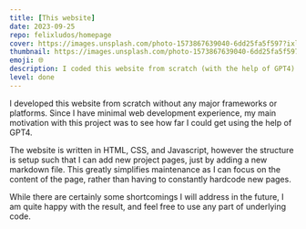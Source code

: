 ```yaml
---
title: [This website]
date: 2023-09-25
repo: felixludos/homepage
cover: https://images.unsplash.com/photo-1573867639040-6dd25fa5f597?ixlib=rb-4.0.3&ixid=M3wxMjA3fDB8MHxwaG90by1wYWdlfHx8fGVufDB8fHx8fA%3D%3D&auto=format&fit=crop&w=1440&q=80
thumbnail: https://images.unsplash.com/photo-1573867639040-6dd25fa5f597?ixlib=rb-4.0.3&ixid=M3wxMjA3fDB8MHxwaG90by1wYWdlfHx8fGVufDB8fHx8fA%3D%3D&auto=format&fit=crop&w=480&q=80
emoji: 🌐
description: I coded this website from scratch (with the help of GPT4)
level: done
---
```


I developed this website from scratch without any major frameworks or platforms. Since I have minimal web development experience, my main motivation with this project was to see how far I could get using the help of GPT4.

The website is written in HTML, CSS, and Javascript, however the structure is setup such that I can add new project pages, just by adding a new markdown file. This greatly simplifies maintenance as I can focus on the content of the page, rather than having to constantly hardcode new pages.

While there are certainly some shortcomings I will address in the future, I am quite happy with the result, and feel free to use any part of underlying code.


